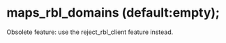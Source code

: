 # maps_rbl_domains (default:empty); 


Obsolete feature: use the reject_rbl_client feature instead.



